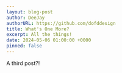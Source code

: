 ```yaml
---
layout: blog-post
author: DeeJay
authorURL: https://github.com/dofddesign
title: What's One More?
excerpt: All the things!
date: 2024-05-06 01:00:00 +0000
pinned: false
---
```

A third post?!